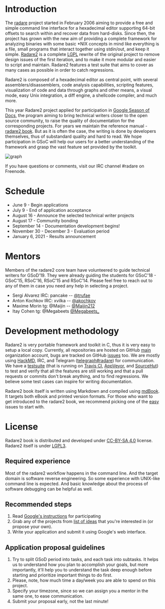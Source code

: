 # Introduction

The [radare](http://rada.re/) project started in February 2006 aiming to provide a free and simple command line interface for a hexadecimal editor supporting 64-bit offsets to search within and recover data from hard-disks.
Since then, the project has grown with the new aim of providing a complete framework for analyzing binaries with some basic \*NIX concepts in mind like everything is a file, small programs that interact together using stdin/out, and keep it simple.
[Radare2](https://github.com/radareorg/radare2) is a complete [LGPL]( https://opensource.org/licenses/lgpl-license ) rewrite of the original project to remove design issues of the first iteration, and to make it more modular and easier to script and maintain. Radare2 features a test suite that aims to cover as many cases as possible in order to catch regressions.

Radare2 is composed of a hexadecimal editor as central point, with several assemblers/disassemblers, code analysis capabilities, scripting features, visualization of code and data through graphs and other means, a visual mode, easy Unix integration, a diff engine, a shellcode compiler, and much more.

This year Radare2 project applied for participation in [Google Season of Docs](https://developers.google.com/season-of-docs), the program aiming to bring technical writers closer to the open source community, to raise the quality of documentation for the corresponding projects. For years
we maintain the reference manual - [radare2 book](https://radareorg.github.io/radare2book/index.html/content).
But as it is often the case, the writing is done by developers themselves, thus of substandard
quality and hard to read. We hope participation in GSoC will help our users for a better understanding
of the framework and grasp the vast feature set provided by the toolkit.

![graph](http://radare.org/img/radare2_graph.jpg)

If you have questions or comments, visit our IRC channel #radare on Freenode.

# Schedule

- June 9 - Begin applications
- July 9 - End of application acceptance
- August 16 - Announce the selected technical writer projects
- August 17 - Community bonding
- September 14 - Documentation development begins!
- November 30 - December 3 - Evaluation period
- January 6, 2021 - Results announcement

# Mentors

Members of the radare2 core team have volunteered to guide technical writers for GSoD’19. They were already guiding the students for GSoC'18 - GSoC’15, RSoC'16, RSoC’15 and RSoC’14. Please feel free to reach out to any of them in case you need any help in selecting a project.

- Sergi Alvarez IRC: pancake -- [@trufae](https://twitter.com/trufae)
- Anton Kochkov IRC: xvilka -- [@akochkov](https://twitter.com/akochkov)
- Maxime Morin tg: @Maijin -- [@Maijin212](https://twitter.com/Maijin212)
- Itay Cohen tg: @Megabeets [@Megabeets\_](https://twitter.com/Megabeets_)

# Development methodology

Radare2 is very portable framework and toolkit in C, thus it is very easy to setup a local copy.
Currently, all repositories are hosted on GitHub [main](https://github.com/radareorg/) organization account, bugs are tracked on GitHub [issues](https://github.com/radareorg/radare2/issues) too. We are mostly using [HackMD](https://hackmd.io), IRC, and Telegram ([telegraph#radare](https://t.me/radare)) for communication.
We have a [testsuite](https://github.com/radareorg/radare2/tree/master/test) (that is running on [Travis CI](https://travis-ci.com/radareorg/radare2/), [AppVeyor](https://ci.appveyor.com/project/radareorg/radare2), and [SourceHut](https://sr.ht)) to test and verify that all the features are still working and that a pull requests or commits don't break anything, and to find regressions.
We believe some test cases can inspire for writing documentation.

Radare2 book itself is written using Markdown and compiled using
[mdBook](https://github.com/rust-lang/mdbook). It targets both eBook and printed version formats.
For those who want to get introduced to the radare2 book, we recommend picking one of the [easy](https://github.com/radareorg/radare2book/labels/good%20first%20issue) issues to start with.

# License

Radare2 book is distributed and developed under [CC-BY-SA 4.0](https://creativecommons.org/licenses/by-nc-sa/4.0/legalcode) license. Radare2 itself is under [LGPL3](https://www.gnu.org/licenses/lgpl.html).

## Required experience

Most of the radare2 workflow happens in the command line. And the target domain is software reverse engineering. So some experience with UNIX-like command line is expected. And basic knowledge about the process of software debugging can be helpful as well.

## Recommended steps

1. Read [Google's instructions](https://developers.google.com/season-of-docs/docs/tech-writer-guide) for participating
2. Grab any of the projects from [list of ideas](https://radare.org/gsod/2020/ideas.html)  that you're interested in (or propose your own).
3. Write your application and submit it using Google's web interface.

## Application proposal guidelines

1. Try to split GSoD period into tasks, and each task into subtasks. It helps us to understand how you plan to accomplish your goals, but more importantly, it'll help you to understand the task deep enough before starting and prioritize important things to do first.
2. Please, note, how much time a day/week you are able to spend on this project.
3. Specify your timezone, since so we can assign you a mentor in the same one, to ease communication.
4. Submit your proposal early, not the last minute!
